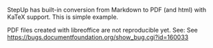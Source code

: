 StepUp has built-in conversion from Markdown to PDF (and html) with KaTeX support.
This is simple example.

PDF files created with libreoffice are not reproducible yet. See:
See https://bugs.documentfoundation.org/show_bug.cgi?id=160033
